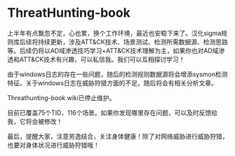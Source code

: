 # ThreatHunting-book

上半年有点飘忽不定，心也累，换个工作环境，最近也安稳下来了。汉化sigma规则库后续将持续更新，涉及ATT&CK技术、场景测试、检测所需数据源、检测思路等。后续仍将以AD域渗透技巧学习+ATT&CK技术理解为主，如果你也对AD域渗透和ATT&CK技术有兴趣，可以私信我。我们可以互相探讨学习！

由于windows日志的存在一些问题，随后的检测规则数据源将会增添sysmon检测特征。关于windows日志在威胁狩猎方面的不足，随后将会有相关分析文章。

Threathunting-book wiki已停止维护。

目前已覆盖75个TID，116个场景。如果你发现哪里存在问题，可以及时反馈给我，它将会被修改！

最后，提醒大家，注意劳逸结合，关注身体健康！除了对网络威胁进行威胁狩猎，也要对身体状况进行威胁狩猎哦！
